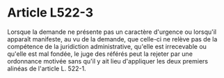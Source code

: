 # Article L522-3

Lorsque la demande ne présente pas un caractère d'urgence ou lorsqu'il apparaît manifeste, au vu de la demande, que celle-ci ne relève pas de la compétence de la juridiction administrative, qu'elle est irrecevable ou qu'elle est mal fondée, le juge des référés peut la rejeter par une ordonnance motivée sans qu'il y ait lieu d'appliquer les deux premiers alinéas de l'article L. 522-1.
